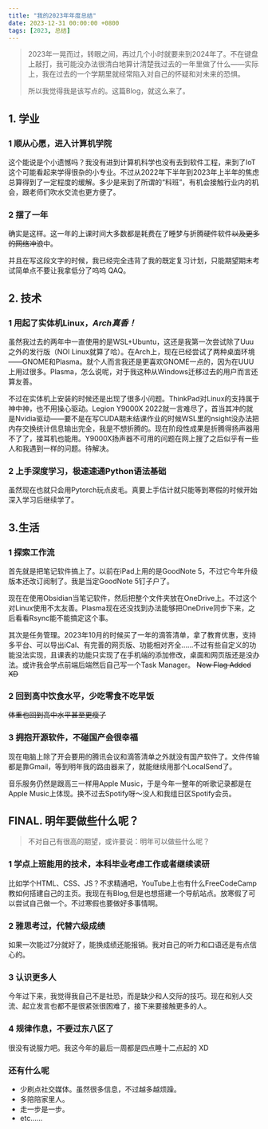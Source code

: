 ```yaml
---
title: "我的2023年年度总结"
date: 2023-12-31 00:00:00 +0800
tags: [2023, 总结]
---
```


> 2023年一晃而过，转眼之间，再过几个小时就要来到2024年了。不在键盘上敲打，我可能没办法很清白地算计清楚我过去的一年里做了什么——实际上，我在过去的一个学期里就经常陷入对自己的怀疑和对未来的恐惧。
>
> 所以我觉得我是该写点的。这篇Blog，就这么来了。

## 1. 学业

### 1 顺从心愿，进入计算机学院

这个能说是个小遗憾吗？我没有进到计算机科学也没有去到软件工程，来到了IoT这个可能看起来学得很杂的小专业。不过从2022年下半年到2023年上半年的焦虑总算得到了一定程度的缓解。多少是来到了所谓的“科班”，有机会接触行业内的机会，跟老师们吹水交流也更方便了。

### 2 摆了一年

确实是这样。这一年的上课时间大多数都是耗费在了睡梦与折腾硬件软件~~以及更多的网络冲浪~~中。

并且在写这段文字的时候，我已经完全违背了我的既定复习计划，只能期望期末考试简单点不要让我拿低分了呜呜 QAQ。

## 2. 技术

### 1 用起了实体机Linux，*Arch真香！*

虽然我过去的两年中一直使用的是WSL+Ubuntu，这还是我第一次尝试除了Uuu之外的发行版（NOI Linux就算了哈）。在Arch上，现在已经尝试了两种桌面环境——GNOME和Plasma。就个人而言我还是更喜欢GNOME一点的，因为在UUU上用过很多。Plasma，怎么说呢，对于我这种从Windows迁移过去的用户而言还算友善。

不过在实体机上安装的时候还是出现了很多小问题。ThinkPad对Linux的支持属于神中神，也不用操心驱动。Legion Y9000X 2022就一言难尽了，首当其冲的就是Nvidia驱动——要不是在写CUDA期末结课作业的时候WSL里的nsight没办法把内存交换统计信息输出完全，我是不想折腾的。现在阶段性成果是折腾得扬声器用不了了，接耳机也能用。Y9000X扬声器不可用的问题在网上搜了之后似乎有一些人和我遇到一样的问题。待解决。

### 2 上手深度学习，极速速通Python语法基础

虽然现在也就只会用Pytorch玩点皮毛。真要上手估计就只能等到寒假的时候开始深入学习后继续学了。

## 3.生活

### 1 探索工作流

首先就是把笔记软件搞上了。以前在iPad上用的是GoodNote 5，不过它今年升级版本还改订阅制了。我是当定GoodNote 5钉子户了。

现在在使用Obsidian当笔记软件，然后把整个文件夹放在OneDrive上。不过这个对Linux使用不太友善。Plasma现在还没找到办法能够把OneDrive同步下来，之后看看Rsync能不能搞定这个事。

其次是任务管理。2023年10月的时候买了一年的滴答清单，拿了教育优惠，支持多平台、可以导出iCal、有完善的网页版、功能相对齐全......不过有些自定义的功能没法实现，且课表的功能只实现了在手机端的添加修改，桌面和网页版还是没办法。或许我会学点前端后端然后自己写一个Task Manager。 ~~New Flag Added XD~~

### 2 回到高中饮食水平，少吃零食不吃早饭

~~体重也回到高中水平甚至更瘦了~~

### 3 拥抱开源软件，不碰国产会很幸福

现在电脑上除了开会要用的腾讯会议和滴答清单之外就没有国产软件了。文件传输都是靠Gmail，等到明年我的路由器来了，就能继续用那个LocalSend了。

音乐服务仍然是跟高三一样用Apple Music，于是今年一整年的听歌记录都是在Apple Music上体现。换不过去Spotify呀～没人和我组日区Spotify会员。

## FINAL. 明年要做些什么呢？

> 不对自己有很高的期望，或许要说：明年可以做些什么呢？

### 1 学点上班能用的技术，本科毕业考虑工作或者继续读研

比如学个HTML、CSS、JS？不求精通吧，YouTube上也有什么FreeCodeCamp教如何搭建自己的主页。我现在有Blog,但是也想搭建一个导航站点。放寒假了可以尝试自己做一个。不过寒假也要做好多事情啊。

### 2 雅思考过，代替六级成绩

如果一次能过7分就好了，能换成绩还能报销。我对自己的听力和口语还是有点信心的。

### 3 认识更多人

今年过下来，我觉得我自己不是社恐，而是缺少和人交际的技巧。现在和别人交流、起立发言也都不是很紧张很困难了，接下来要接触更多的人。

### 4 规律作息，不要过东八区了

很没有说服力吧。我这今年的最后一周都是四点睡十二点起的 XD

### 还有什么呢

- 少刷点社交媒体。虽然很多信息，不过越多越烦躁。
- 多陪陪家里人。
- 走一步是一步。
- etc......